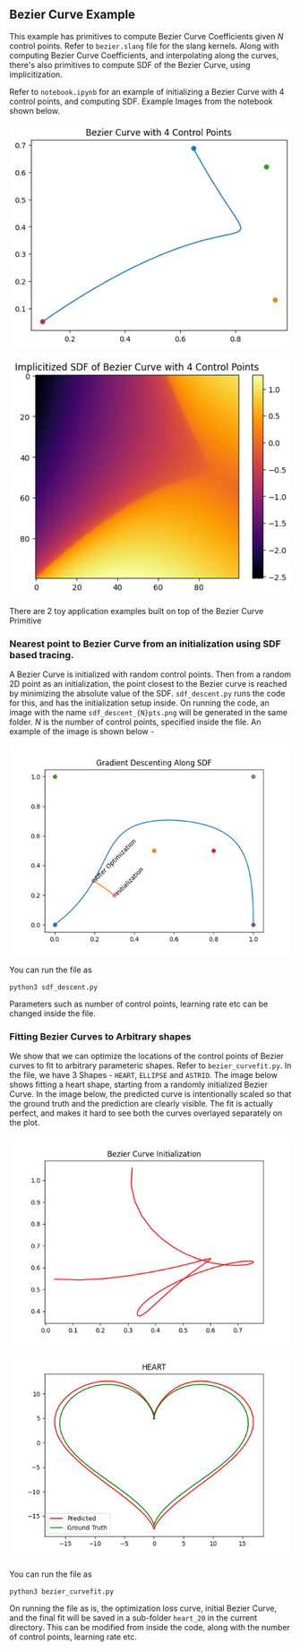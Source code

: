 ## Bezier Curve Example 

This example has primitives to compute Bezier Curve Coefficients given $N$ control points. Refer to `bezier.slang` file for the slang kernels. Along with computing Bezier Curve Coefficients, and interpolating along the curves, there's also primitives to compute SDF of the Bezier Curve, using implicitization.

Refer to `notebook.ipynb` for an example of initializing a Bezier Curve with 4 control points, and computing SDF. Example Images from the notebook shown below. 

![alt text](assets/image.png)

![alt text](assets/image-1.png)

There are 2 toy application examples built on top of the Bezier Curve Primitive

### Nearest point to Bezier Curve from an initialization using SDF based tracing.

A Bezier Curve is initialized with random control points. Then from a random 2D point as an initialization, the point closest to the Bezier curve is reached by minimizing the absolute value of the SDF. `sdf_descent.py` runs the code for this, and has the initialization setup inside. On running the code, an image with the name `sdf_descent_{N}pts.png` will be generated in the same folder. $N$ is the number of control points, specified inside the file. An example of the image is shown below - 

![SDF Descent Example](assets/sdf_descent_6pts.png)

You can run the file as 

```
python3 sdf_descent.py 
```

Parameters such as number of control points, learning rate etc can be changed inside the file.


### Fitting Bezier Curves to Arbitrary shapes 

We show that we can optimize the locations of the control points of Bezier curves to fit to arbitrary parameteric shapes. Refer to `bezier_curvefit.py`. In the file, we have 3 Shapes - `HEART`, `ELLIPSE` and `ASTRID`. The image below shows fitting a heart shape, starting from a randomly initialized Bezier Curve. In the image below, the predicted curve is intentionally scaled so that the ground truth and the prediction are clearly visible. The fit is actually perfect, and makes it hard to see both the curves overlayed separately on the plot. 

![Initialization](assets/init.png)
![Heart Fit](assets/control_pts_descent.png)

You can run the file as 

```
python3 bezier_curvefit.py 
```
On running the file as is, the optimization loss curve, initial Bezier Curve, and the final fit will be saved in a sub-folder `heart_20` in the current directory. This can be modified from inside the code, along with the number of control points, learning rate etc.